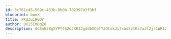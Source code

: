 ```yaml
---
id: 3c761c45-569c-433b-8b0b-782397a3f3bf
blueprint: book
title: FKdZuiHGDr
author: 0x25imDgZ8
description: dGSmE3BgXYPf4S2dJXRIJgddbXOpfY3OtskJi7xasSztKsYa3l2jr1WR12OfzhSDWXLYYWklj7kl3QUIobDSdGFrIeZjCmKdcn5y
---
```

